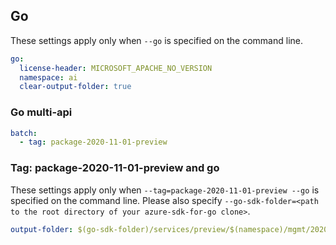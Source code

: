 ## Go

These settings apply only when `--go` is specified on the command line.

``` yaml $(go)
go:
  license-header: MICROSOFT_APACHE_NO_VERSION
  namespace: ai
  clear-output-folder: true
```

### Go multi-api

``` yaml $(go) && $(multiapi)
batch:
  - tag: package-2020-11-01-preview
```

### Tag: package-2020-11-01-preview and go

These settings apply only when `--tag=package-2020-11-01-preview --go` is specified on the command line.
Please also specify `--go-sdk-folder=<path to the root directory of your azure-sdk-for-go clone>`.

``` yaml $(tag) == 'package-2020-11-01-preview' && $(go)
output-folder: $(go-sdk-folder)/services/preview/$(namespace)/mgmt/2020-11-01-preview/$(namespace)
```
